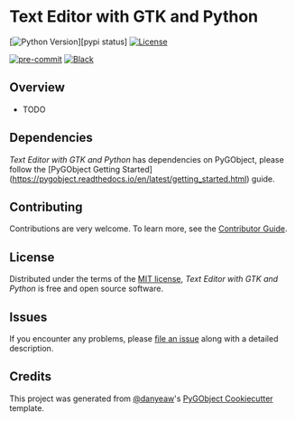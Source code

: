 # Text Editor with GTK and Python

[![Python Version](https://img.shields.io/pypi/pyversions/gtk-text-editor)][pypi status]
[![License](https://img.shields.io/pypi/l/gtk-text-editor)][license]

[![pre-commit](https://img.shields.io/badge/pre--commit-enabled-brightgreen?logo=pre-commit&logoColor=white)][pre-commit]
[![Black](https://img.shields.io/badge/code%20style-black-000000.svg)][black]

[pre-commit]: https://github.com/pre-commit/pre-commit
[black]: https://github.com/psf/black

## Overview

- TODO

## Dependencies

_Text Editor with GTK and Python_ has dependencies on PyGObject,
please follow the [PyGObject Getting Started]
(https://pygobject.readthedocs.io/en/latest/getting_started.html) guide.

## Contributing

Contributions are very welcome.
To learn more, see the [Contributor Guide].

## License

Distributed under the terms of the [MIT license][license],
_Text Editor with GTK and Python_ is free and open source software.

## Issues

If you encounter any problems,
please [file an issue] along with a detailed description.

## Credits

This project was generated from [@danyeaw]'s [PyGObject Cookiecutter] template.

[@danyeaw]: https://github.com/danyeaw
[PyGObject Cookiecutter]: https://github.com/danyeaw/cookiecutter-pygobject
[file an issue]: https://github.com/danyeaw/gtk-text-editor/issues

<!-- github-only -->

[license]: https://github.com/danyeaw/gtk-text-editor/blob/main/LICENSE
[contributor guide]: https://github.com/danyeaw/gtk-text-editor/blob/main/CONTRIBUTING.md